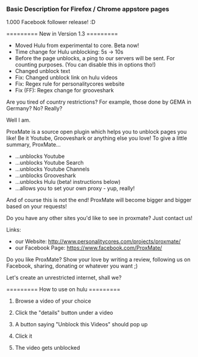 ### Basic Description for Firefox / Chrome appstore pages

1.000 Facebook follower release! :D

========= New in Version 1.3 =========

* Moved Hulu from experimental to core. Beta now!
* Time change for Hulu unblocking: 5s -> 10s
* Before the page unblocks, a ping to our servers will be sent. For counting purposes. (You can disable this in options tho!)
* Changed unblock text
* Fix: Changed unblock link on hulu videos
* Fix: Regex rule for personalitycores website
* Fix (FF): Regex change for grooveshark

Are you tired of country restrictions? For example, those done by GEMA in Germany?
No? Really?

Well I am. 
 
ProxMate is a source open plugin which helps you to unblock pages you like! Be it Youtube, Grooveshark or anything else you love!
To give a little summary, ProxMate...

* ...unblocks Youtube
* ...unblocks Youtube Search
* ...unblocks Youtube Channels
* ...unblocks Grooveshark
* ...unblocks Hulu (beta! instructions below)
* ...allows you to set your own proxy - yup, really!

And of course this is not the end! ProxMate will become bigger and bigger based on your requests!

Do you have any other sites you'd like to see in proxmate? Just contact us!

Links:
- our Website: http://www.personalitycores.com/projects/proxmate/
- our Facebook Page: https://www.facebook.com/ProxMate/


Do you like ProxMate?
Show your love by writing a review, following us on Facebook, sharing, donating or whatever you want ;)

Let's create an unrestricted internet, shall we?


========= How to use on hulu =========

1. Browse a video of your choice

2. Click the "details" button under a video

3. A button saying "Unblock this Videos" should pop up

4. Click it

5. The video gets unblocked